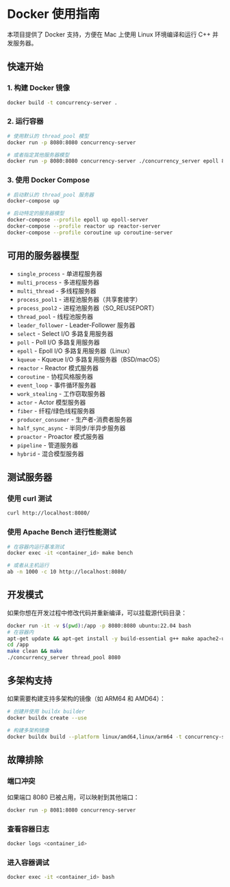 # Docker 使用指南

本项目提供了 Docker 支持，方便在 Mac 上使用 Linux 环境编译和运行 C++ 并发服务器。

## 快速开始

### 1. 构建 Docker 镜像

```bash
docker build -t concurrency-server .
```

### 2. 运行容器

```bash
# 使用默认的 thread_pool 模型
docker run -p 8080:8080 concurrency-server

# 或者指定其他服务器模型
docker run -p 8080:8080 concurrency-server ./concurrency_server epoll 8080
```

### 3. 使用 Docker Compose

```bash
# 启动默认的 thread_pool 服务器
docker-compose up

# 启动特定的服务器模型
docker-compose --profile epoll up epoll-server
docker-compose --profile reactor up reactor-server
docker-compose --profile coroutine up coroutine-server
```

## 可用的服务器模型

- `single_process` - 单进程服务器
- `multi_process` - 多进程服务器
- `multi_thread` - 多线程服务器
- `process_pool1` - 进程池服务器（共享套接字）
- `process_pool2` - 进程池服务器（SO_REUSEPORT）
- `thread_pool` - 线程池服务器
- `leader_follower` - Leader-Follower 服务器
- `select` - Select I/O 多路复用服务器
- `poll` - Poll I/O 多路复用服务器
- `epoll` - Epoll I/O 多路复用服务器（Linux）
- `kqueue` - Kqueue I/O 多路复用服务器（BSD/macOS）
- `reactor` - Reactor 模式服务器
- `coroutine` - 协程风格服务器
- `event_loop` - 事件循环服务器
- `work_stealing` - 工作窃取服务器
- `actor` - Actor 模型服务器
- `fiber` - 纤程/绿色线程服务器
- `producer_consumer` - 生产者-消费者服务器
- `half_sync_async` - 半同步/半异步服务器
- `proactor` - Proactor 模式服务器
- `pipeline` - 管道服务器
- `hybrid` - 混合模型服务器

## 测试服务器

### 使用 curl 测试

```bash
curl http://localhost:8080/
```

### 使用 Apache Bench 进行性能测试

```bash
# 在容器内运行基准测试
docker exec -it <container_id> make bench

# 或者从主机运行
ab -n 1000 -c 10 http://localhost:8080/
```

## 开发模式

如果你想在开发过程中修改代码并重新编译，可以挂载源代码目录：

```bash
docker run -it -v $(pwd):/app -p 8080:8080 ubuntu:22.04 bash
# 在容器内
apt-get update && apt-get install -y build-essential g++ make apache2-utils
cd /app
make clean && make
./concurrency_server thread_pool 8080
```

## 多架构支持

如果需要构建支持多架构的镜像（如 ARM64 和 AMD64）：

```bash
# 创建并使用 buildx builder
docker buildx create --use

# 构建多架构镜像
docker buildx build --platform linux/amd64,linux/arm64 -t concurrency-server:latest .
```

## 故障排除

### 端口冲突
如果端口 8080 已被占用，可以映射到其他端口：

```bash
docker run -p 8081:8080 concurrency-server
```

### 查看容器日志

```bash
docker logs <container_id>
```

### 进入容器调试

```bash
docker exec -it <container_id> bash
```